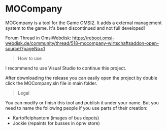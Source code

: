 # MOCompany
MOCompany is a tool for the Game OMSI2. It adds a external management system to the game. It's been discontinued and not full developed!

Forum Thread in OmsiWebdisk: https://reboot.omsi-webdisk.de/community/thread/518-mocompany-wirtschaftsaddon-open-source/?pageNo=1


> How to use

I recommend to use Visual Studio to continue this project.

After downloading the release you can easily open the project by double click the MOCompany.sln file in main folder.


> Legal

You can modify or finish this tool and publish it under your name. 
But you need to name the following people if you use parts of their creation:
- Kartoffelphantom (images of bus depots)
- Jockie (repaints for busses in öpnv store)
